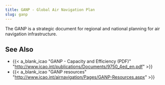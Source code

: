 ```yaml
---
title: GANP - Global Air Navigation Plan
slug: ganp
---
```


The GANP is a strategic document for regional and national planning
for air navigation infrastructure.

## See Also

* {{< a_blank_icao "GANP - Capacity and Efficiency (PDF)" "http://www.icao.int/publications/Documents/9750_4ed_en.pdf" >}}
* {{< a_blank_icao "GANP resources" "http://www.icao.int/airnavigation/Pages/GANP-Resources.aspx" >}}
